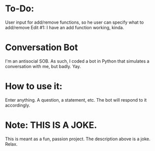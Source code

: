 # To-Do:
User input for add/remove functions, so he user can specify what to add/remove
Edit #1: I have an add function working, kinda.

# Conversation Bot
 I'm an antisocial SOB. As such, I coded a bot in Python that simulates a conversation with me, but badly. Yay.

 # How to use it:
 Enter anything. A question, a statement, etc. The bot will respond to it accordingly.

# Note: THIS IS A JOKE.
This is meant as a fun, passion project. The description above is a joke.
Relax.